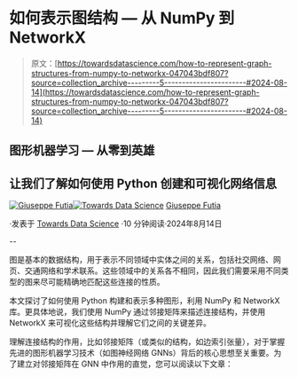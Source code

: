 # 如何表示图结构 — 从 NumPy 到 NetworkX

> 原文：[https://towardsdatascience.com/how-to-represent-graph-structures-from-numpy-to-networkx-047043bdf807?source=collection_archive---------5-----------------------#2024-08-14](https://towardsdatascience.com/how-to-represent-graph-structures-from-numpy-to-networkx-047043bdf807?source=collection_archive---------5-----------------------#2024-08-14)

## 图形机器学习 — 从零到英雄

## 让我们了解如何使用 Python 创建和可视化网络信息

[](https://medium.com/@giuseppefutia?source=post_page---byline--047043bdf807--------------------------------)[![Giuseppe Futia](../Images/4d1d3b3766eca9ae8220dc5eb480a4cf.png)](https://medium.com/@giuseppefutia?source=post_page---byline--047043bdf807--------------------------------)[](https://towardsdatascience.com/?source=post_page---byline--047043bdf807--------------------------------)[![Towards Data Science](../Images/a6ff2676ffcc0c7aad8aaf1d79379785.png)](https://towardsdatascience.com/?source=post_page---byline--047043bdf807--------------------------------) [Giuseppe Futia](https://medium.com/@giuseppefutia?source=post_page---byline--047043bdf807--------------------------------)

·发表于 [Towards Data Science](https://towardsdatascience.com/?source=post_page---byline--047043bdf807--------------------------------) ·10 分钟阅读·2024年8月14日

--

图是基本的数据结构，用于表示不同领域中实体之间的关系，包括社交网络、网页、交通网络和学术联系。这些领域中的关系各不相同，因此我们需要采用不同类型的图来尽可能精确地匹配这些连接的性质。

本文探讨了如何使用 Python 构建和表示多种图形，利用 NumPy 和 NetworkX 库。更具体地说，我们使用 NumPy 通过邻接矩阵来描述连接结构，并使用 NetworkX 来可视化这些结构并理解它们之间的关键差异。

理解连接结构的作用，比如邻接矩阵（或类似的结构，如边索引张量），对于掌握先进的图形机器学习技术（如图神经网络 GNNs）背后的核心思想至关重要。为了建立对邻接矩阵在 GNN 中作用的直觉，您可以阅读以下文章：
